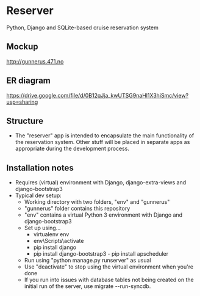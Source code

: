 # Reserver
Python, Django and SQLite-based cruise reservation system

## Mockup
http://gunnerus.471.no

## ER diagram
https://drive.google.com/file/d/0B12qJja_kwUTSG9naHl1X3hiSmc/view?usp=sharing

## Structure
 - The "reserver" app is intended to encapsulate the main functionality of the reservation system. Other stuff will be placed in separate apps as appropriate during the development process.

## Installation notes
 - Requires (virtual) environment with Django, django-extra-views and django-bootstrap3
 - Typical dev setup:
      - Working directory with two folders, "env" and "gunnerus"
      - "gunnerus" folder contains this repository
      - "env" contains a virtual Python 3 environment with Django and django-bootstrap3
      - Set up using...
           - virtualenv env
           - env\Scripts\activate
           - pip install django
           - pip install django-bootstrap3
	   - pip install apscheduler
      - Run using "python manage.py runserver" as usual
      - Use "deactivate" to stop using the virtual environment when you're done
      - If you run into issues with database tables not being created on the initial run of the server, use migrate --run-syncdb.

